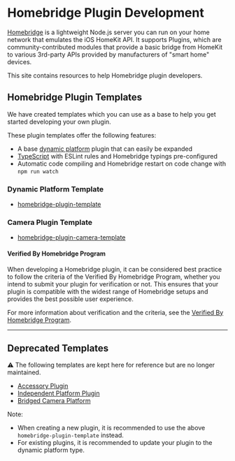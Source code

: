 # Homebridge Plugin Development

[Homebridge](https://github.com/homebridge/homebridge) is a lightweight Node.js server you can run on your home network that emulates the iOS HomeKit API. It supports Plugins, which are community-contributed modules that provide a basic bridge from HomeKit to various 3rd-party APIs provided by manufacturers of "smart home" devices.

This site contains resources to help Homebridge plugin developers.

## Homebridge Plugin Templates

We have created templates which you can use as a base to help you get started developing your own plugin.

These plugin templates offer the following features:

* A base [dynamic platform](/#/api/platform-plugins) plugin that can easily be expanded
* [TypeScript](https://www.typescriptlang.org/) with ESLint rules and Homebridge typings pre-configured
* Automatic code compiling and Homebridge restart on code change with `npm run watch`

### Dynamic Platform Template

- [homebridge-plugin-template](https://github.com/homebridge/homebridge-plugin-template)

### Camera Plugin Template

- [homebridge-plugin-camera-template](https://github.com/homebridge/homebridge-plugin-camera-template)

#### Verified By Homebridge Program

When developing a Homebridge plugin, it can be considered best practice to follow the criteria of the Verified By Homebridge Program, whether you intend to submit your plugin for verification or not. This ensures that your plugin is compatible with the widest range of Homebridge setups and provides the best possible user experience.

For more information about verification and the criteria, see the [Verified By Homebridge Program](https://github.com/homebridge/verified).

---

## Deprecated Templates

⚠️ The following templates are kept here for reference but are no longer maintained.

* [Accessory Plugin](https://github.com/homebridge/homebridge-examples/blob/master/accessory-example-typescript)
* [Independent Platform Plugin](https://github.com/homebridge/homebridge-examples/blob/master/independent-platform-example-typescript)
* [Bridged Camera Platform](https://github.com/homebridge/homebridge-examples/blob/master/bridged-camera-example-typescript)

Note:

* When creating a new plugin, it is recommended to use the above `homebridge-plugin-template` instead.
* For existing plugins, it is recommended to update your plugin to the dynamic platform type.


